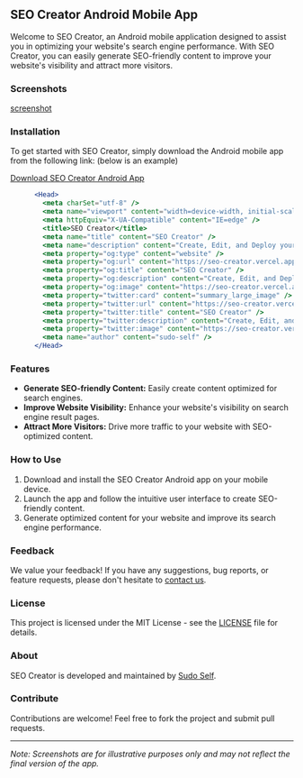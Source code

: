 ## SEO Creator Android Mobile App

Welcome to SEO Creator, an Android mobile application designed to assist you in optimizing your website's search engine performance. With SEO Creator, you can easily generate SEO-friendly content to improve your website's visibility and attract more visitors.

### Screenshots

[screenshot](https://github.com/sudo-self/seo-creator/assets/119916323/32eb6cd7-6d0e-484a-a136-b2377cbac1b8)

### Installation

To get started with SEO Creator, simply download the Android mobile app from the following link:
(below is an example)

[Download SEO Creator Android App](https://github.com/sudo-self/seo-creator/archive/refs/tags/seo.zip)



```jsx
      <Head>
        <meta charSet="utf-8" />
        <meta name="viewport" content="width=device-width, initial-scale=1" />
        <meta httpEquiv="X-UA-Compatible" content="IE=edge" />
        <title>SEO Creator</title>
        <meta name="title" content="SEO Creator" />
        <meta name="description" content="Create, Edit, and Deploy your SEO" />
        <meta property="og:type" content="website" />
        <meta property="og:url" content="https://seo-creator.vercel.app" />
        <meta property="og:title" content="SEO Creator" />
        <meta property="og:description" content="Create, Edit, and Deploy your SEO" />
        <meta property="og:image" content="https://seo-creator.vercel.app/icon-512.png" />
        <meta property="twitter:card" content="summary_large_image" />
        <meta property="twitter:url" content="https://seo-creator.vercel.app" />
        <meta property="twitter:title" content="SEO Creator" />
        <meta property="twitter:description" content="Create, Edit, and Deploy your SEO" />
        <meta property="twitter:image" content="https://seo-creator.vercel.app/icon-512.png" />
        <meta name="author" content="sudo-self" />
      </Head>
```

### Features

- **Generate SEO-friendly Content:** Easily create content optimized for search engines.
- **Improve Website Visibility:** Enhance your website's visibility on search engine result pages.
- **Attract More Visitors:** Drive more traffic to your website with SEO-optimized content.

### How to Use

1. Download and install the SEO Creator Android app on your mobile device.
2. Launch the app and follow the intuitive user interface to create SEO-friendly content.
3. Generate optimized content for your website and improve its search engine performance.

### Feedback

We value your feedback! If you have any suggestions, bug reports, or feature requests, please don't hesitate to [contact us](mailto:seo.creator@example.com).

### License

This project is licensed under the MIT License - see the [LICENSE](https://github.com/sudo-self/seo-creator/LICENSE) file for details.

### About

SEO Creator is developed and maintained by [Sudo Self](https://github.com/sudo-self).

### Contribute

Contributions are welcome! Feel free to fork the project and submit pull requests.

---

*Note: Screenshots are for illustrative purposes only and may not reflect the final version of the app.*

